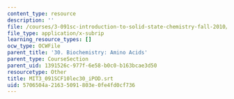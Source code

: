```yaml
---
content_type: resource
description: ''
file: /courses/3-091sc-introduction-to-solid-state-chemistry-fall-2010/5706504a21635091803e0fe4fd0cf736_MIT3_091SCF10lec30_iPOD.vtt
file_type: application/x-subrip
learning_resource_types: []
ocw_type: OCWFile
parent_title: '30. Biochemistry: Amino Acids'
parent_type: CourseSection
parent_uid: 1391526c-977f-6e58-b0c0-b163bcae3d50
resourcetype: Other
title: MIT3_091SCF10lec30_iPOD.srt
uid: 5706504a-2163-5091-803e-0fe4fd0cf736
---
```

